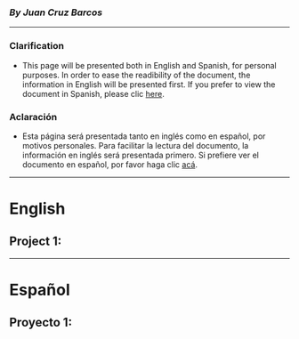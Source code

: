 ### *By Juan Cruz Barcos*
---
### Clarification
* This page will be presented both in English and Spanish, for personal purposes. In order to ease the readibility of the document, the information in English will be presented first. If you prefer to view the document in Spanish, please clic <a href="#esp">here<a/>.

### Aclaración
* Esta página será presentada tanto en inglés como en español, por motivos personales. Para facilitar la lectura del documento, la información en inglés será presentada primero. Si prefiere ver el documento en español, por favor haga clic <a href="#esp">acá<a/>.

---
  
# English

## Project 1: 

---
  
# <a name="esp">Español<a/>
## Proyecto 1:
